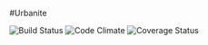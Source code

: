 #Urbanite

![Build Status](https://codeship.com/projects/f9427670-dcb9-0133-7a9d-767c373684f4/status?branch=master)
![Code Climate](https://codeclimate.com/github/nwalberts/urbanite.png)
![Coverage Status](https://coveralls.io/repos/nwalberts/urbanite/badge.png)
